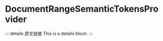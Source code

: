 # DocumentRangeSemanticTokensProvider
        
::: details 原文链接
This is a details block.
:::
        